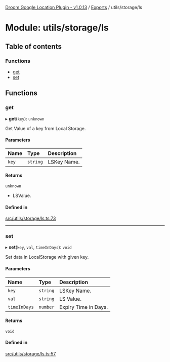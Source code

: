 [Droom Google Location Plugin - v1.0.13](../README.md) / [Exports](../modules.md) / utils/storage/ls

# Module: utils/storage/ls

## Table of contents

### Functions

- [get](utils_storage_ls.md#get)
- [set](utils_storage_ls.md#set)

## Functions

### get

▸ **get**(`key`): `unknown`

Get Value of a key from Local Storage.

#### Parameters

| Name | Type | Description |
| :------ | :------ | :------ |
| `key` | `string` | LSKey Name. |

#### Returns

`unknown`

- LSValue.

#### Defined in

[src/utils/storage/ls.ts:73](https://github.com/hitendrarao/location/blob/6485c4f/src/utils/storage/ls.ts#L73)

___

### set

▸ **set**(`key`, `val`, `timeInDays`): `void`

Set data in LocalStorage with given key.

#### Parameters

| Name | Type | Description |
| :------ | :------ | :------ |
| `key` | `string` | LSKey Name. |
| `val` | `string` | LS Value. |
| `timeInDays` | `number` | Expiry Time in Days. |

#### Returns

`void`

#### Defined in

[src/utils/storage/ls.ts:57](https://github.com/hitendrarao/location/blob/6485c4f/src/utils/storage/ls.ts#L57)
